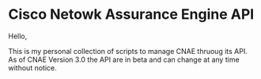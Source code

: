 # Cisco Netowk Assurance Engine API
Hello,

This is my personal collection of scripts to manage CNAE thruoug its API. 
As of CNAE Version 3.0 the API are in beta and can change at any time without notice. 


